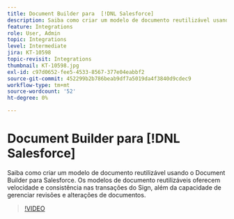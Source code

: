 ```yaml
---
title: Document Builder para  [!DNL Salesforce]
description: Saiba como criar um modelo de documento reutilizável usando o Document Builder para Salesforce
feature: Integrations
role: User, Admin
topic: Integrations
level: Intermediate
jira: KT-10598
topic-revisit: Integrations
thumbnail: KT-10598.jpg
exl-id: c97d0652-fee5-4533-8567-377e04eabbf2
source-git-commit: 452299b2b786beab9df7a5019da4f3840d9cdec9
workflow-type: tm+mt
source-wordcount: '52'
ht-degree: 0%

---
```


# Document Builder para [!DNL Salesforce]

Saiba como criar um modelo de documento reutilizável usando o Document Builder para Salesforce. Os modelos de documento reutilizáveis oferecem velocidade e consistência nas transações do Sign, além da capacidade de gerenciar revisões e alterações de documentos.

>[!VIDEO](https://video.tv.adobe.com/v/3416185?quality=12&learn=on&hidetitle=true&captions=por_br)
